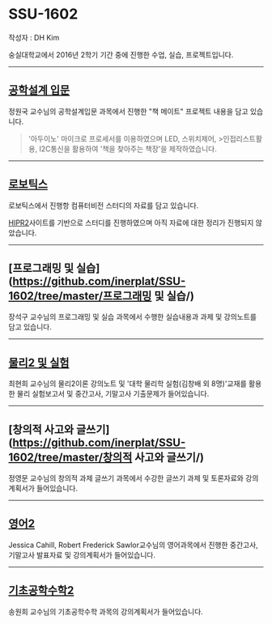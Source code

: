 # SSU-1602

작성자 : DH Kim

숭실대학교에서 2016년 2학기 기간 중에 진행한 수업, 실습, 프로젝트입니다.

---

## [공학설계 입문](https://github.com/inerplat/SSU-1602/tree/master/%EA%B3%B5%ED%95%99%EC%84%A4%EA%B3%84%EC%9E%85%EB%AC%B8)

정원국 교수님의 공학설계입문 과목에서 진행한 "책 메이트" 프로젝트 내용을 담고 있습니다.

>'아두이노' 마이크로 프로세서를 이용하였으며
> LED, 스위치제어, >인접리스트활용, I2C통신을 활용하여 '책을 찾아주는 책장'을 제작하였습니다.

---

## [로보틱스](https://github.com/inerplat/SSU-1602/tree/master/로보틱스/)

로보틱스에서 진행항 컴퓨터비전 스터디의 자료를 담고 있습니다.

[HIPR2](http://homepages.inf.ed.ac.uk/rbf/HIPR2/)사이트를 기반으로 스터디를 진행하였으며 아직 자료에 대한 정리가 진행되지 않았습니다.

---

## [프로그래밍 및 실습](https://github.com/inerplat/SSU-1602/tree/master/프로그래밍 및 실습/)

장석구 교수님의 프로그래밍 및 실습 과목에서 수행한 실습내용과 과제 및 강의노트를 담고 있습니다.

---

## [물리2 및 실험](https://github.com/inerplat/SSU-1602/tree/master/물리2및실험)

최현희 교수님의 물리2이론 강의노트 및 '대학 물리학 실험(김창배 외 8명)'교재를 활용한 물리 실험보고서 및 중간고사, 기말고사 기출문제가 들어있습니다.

---

## [창의적 사고와 글쓰기](https://github.com/inerplat/SSU-1602/tree/master/창의적 사고와 글쓰기/)

정영문 교수님의 창의적 과제 글쓰기 과목에서 수강한 글쓰기 과제 및 토론자료와 강의계획서가 들어있습니다.

---

## [영어2](https://github.com/inerplat/SSU-1602/tree/master/영어2/)

Jessica Cahill, Robert Frederick Sawlor교수님의 영어과목에서 진행한 중간고사, 기말고사 발표자료 및 강의계획서가 들어있습니다.

---

## [기초공학수학2](https://github.com/inerplat/SSU-1602/tree/master/기초공학수학2/)

송원희 교수님의 기초공학수학 과목의 강의계획서가 들어있습니다.
